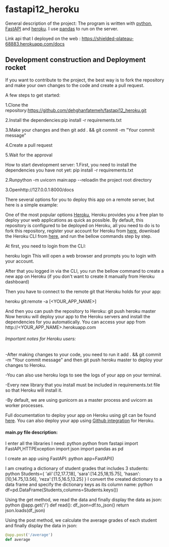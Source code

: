 # fastapi12_heroku
General description of the project:
The program is written with [python](https://www.python.org/), [FastAPI](https://fastapi.tiangolo.com/) and [heroku](https://id.heroku.com/login). I use [pandas](https://pandas.pydata.org/pandas-docs/stable/user_guide/10min.html) to run on the server.


Link api that I deployed on the web : https://shielded-plateau-68883.herokuapp.com/docs

## Development construction and Deployment rocket
If you want to contribute to the project, the best way is to fork the repository and make your own changes to the code and create a pull request.

A few steps to get started:

1.Clone the repository:https://github.com/dehghanfatemeh/fastapi12_heroku.git

2.Install the dependencies:pip install -r requirements.txt

3.Make your changes and then git add . && git commit -m "Your commit message"

4.Create a pull request

5.Wait for the approval


How to start development server:
1.First, you need to install the dependencies you have not yet: pip install -r requirements.txt

2.Runpython -m uvicorn main:app --reloadin the project root directory

3.Openhttp://127.0.0.1:8000/docs


There several options for you to deploy this app on a remote server, but here is a simple example:

One of the most popular options [Heroku](https://id.heroku.com/login), Heroku provides you a free plan to deploy your web applications as quick as possible. By default, this repository is configured to be deployed on Heroku, all you need to do is to fork this repository, register your account for Heroku from [here](https://signup.heroku.com/login), download the Heroku CLI from [here](https://devcenter.heroku.com/articles/heroku-cli#download-and-install), and run the bellow commands step by step.


At first, you need to login from the CLI:

heroku login
This will open a web browser and prompts you to login with your account.

After that you logged in via the CLI, you run the bellow command to create a new app on Heroku (if you don't want to create it manually from Heroku dashboard)

Then you have to connect to the remote git that Heroku holds for your app:

heroku git:remote -a [<YOUR_APP_NAME>]

And then you can push the repository to Heroku:
git push heroku master
Now heroku will deploy your app to the Heroku servers and install the dependencies for you automatically. You can access your app from http://<YOUR_APP_NAME>.herokuapp.com


###### Important notes for Heroku users:
-After making changes to your code, you need to run it add . && git commit -m "Your commit message" and then git push heroku master to deploy your changes to Heroku.

-You can also use heroku logs to see the logs of your app on your terminal.

-Every new library that you install must be included in requirements.txt  file so that Heroku will install it.

-By default, we are using gunicorn as a master process and uvicorn as worker processes.

Full documentation to deploy your app on Heroku using git can be found [here](https://devcenter.heroku.com/articles/git). You can also deploy your app using [Github integration](https://devcenter.heroku.com/articles/github-integration) for Heroku.


#### main.py file description:


I enter all the libraries I need:
python
python
from fastapi import FastAPI,HTTPException
import json
import pandas as pd

I create an app using FastAPI:
 python
app=FastAPI()

I am creating a dictionary of student grades that includes 3 students:
python
Students={
    'ali':[12,17.7,18],
    'sara':[14.25,18,15.75],
    'hasan':[10,14.75,13.56],
    'reza':[11.5,16.5,13.25]
}
I convert the created dictionary to a data frame and specify the dictionary keys as its column name:
python
df=pd.DataFrame(Students,columns=Students.keys())

Using the get method, we read the data and finally display the data as json:
python
@app.get('/')
def read():
    df_json=df.to_json()
    return json.loads(df_json)


Using the post method, we calculate the average grades of each student and finally display the data in json:
```python
@app.post('/average')
def average
